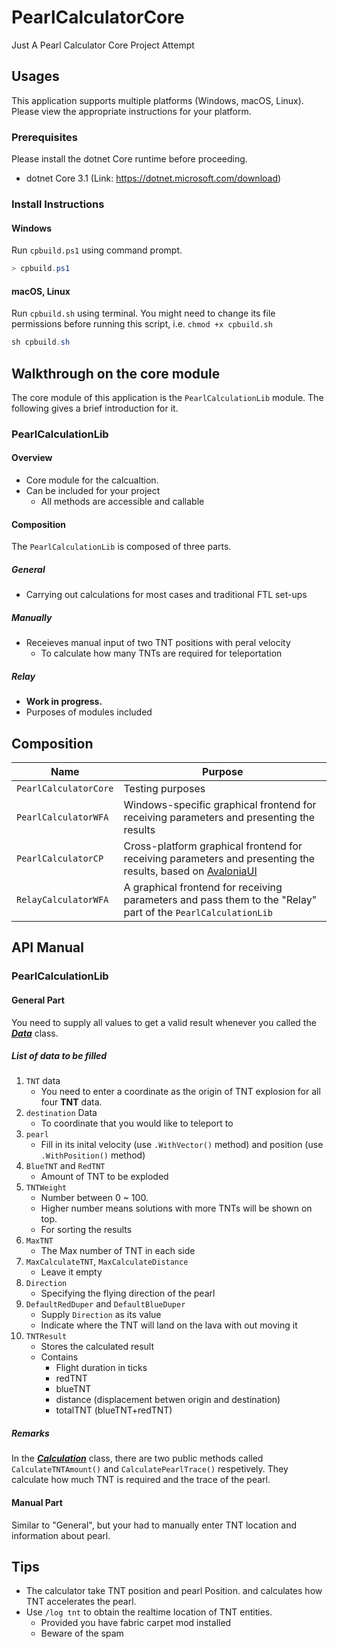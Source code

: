 # PearlCalculatorCore

Just A Pearl Calculator Core Project Attempt

## Usages

This application supports multiple platforms (Windows, macOS, Linux). Please view the appropriate instructions for your platform.

### Prerequisites

Please install the dotnet Core runtime before proceeding.

- dotnet Core 3.1 (Link: https://dotnet.microsoft.com/download)

### Install Instructions

#### Windows

Run `cpbuild.ps1` using command prompt.

```powershell
> cpbuild.ps1
```

#### macOS, Linux

Run `cpbuild.sh` using terminal. You might need to change its file permissions before running this script, i.e. `chmod +x cpbuild.sh`

```powershell
sh cpbuild.sh
```

## Walkthrough on the core module

The core module of this application is the `PearlCalculationLib` module. The following gives a brief introduction for it.

### PearlCalculationLib

#### Overview

- Core module for the calcualtion.
- Can be included for your project
  - All methods are accessible and callable

#### Composition

The `PearlCalculationLib` is composed of three parts.

##### General

- Carrying out calculations for most cases and traditional FTL set-ups

##### Manually

- Receieves manual input of two TNT positions with peral velocity
  - To calculate how many TNTs are required for teleportation

##### Relay

- **Work in progress.**
- Purposes of modules included

## Composition

| Name                  | Purpose                                                      |
| --------------------- | ------------------------------------------------------------ |
| `PearlCalculatorCore` | Testing purposes                                             |
| `PearlCalculatorWFA`  | Windows-specific graphical frontend for receiving parameters and presenting the results |
| `PearlCalculatorCP`   | Cross-platform graphical frontend for receiving parameters and presenting the results, based on [AvaloniaUI](https://github.com/AvaloniaUI/Avalonia) |
| `RelayCalculatorWFA`  | A graphical frontend for receiving parameters and pass them to the "Relay" part of the `PearlCalculationLib` |

## API Manual

### PearlCalculationLib

#### General Part

You need to supply all values to get a valid result whenever you called the ***[Data](PearlCalculatorLib/General/Data.cs)*** class.

##### List of data to be filled

1. `TNT` data
   - You need to enter a coordinate as the origin of TNT explosion for all four **TNT** data.
2. `destination` Data
   - To coordinate that you would like to teleport to
3. `pearl`
   - Fill in its inital velocity (use `.WithVector()` method) and position (use `.WithPosition()` method)
4. `BlueTNT` and `RedTNT`
   - Amount of TNT to be exploded
5. `TNTWeight`
   - Number between 0 ~ 100.
   - Higher number means solutions with more TNTs will be shown on top.
   - For sorting the results
6. `MaxTNT`
   - The Max number of TNT in each side
7. `MaxCalculateTNT`, `MaxCalculateDistance`
   - Leave it empty
8. `Direction`
   - Specifying the flying direction of the pearl
9. `DefaultRedDuper` and `DefaultBlueDuper`
   - Supply `Direction` as its value
   - Indicate where the TNT will land on the lava with out moving it
10. `TNTResult`
    - Stores the calculated result
    - Contains
      - Flight duration in ticks
      - redTNT
      - blueTNT
      - distance (displacement betwen origin and destination)
      - totalTNT (blueTNT+redTNT)

##### Remarks

In the  ***[Calculation](PearlCalculatorLib/General/Calculation.cs)*** class, there are two public methods called `CalculateTNTAmount()` and `CalculatePearlTrace()` respetively.
They calculate how much TNT is required and the trace of the pearl.

#### Manual Part

Similar to  "General", but your had to manually enter TNT location and information about pearl.

## Tips

- The calculator take TNT position and pearl Position. and calculates how TNT accelerates the pearl.
- Use `/log tnt` to obtain the realtime location of TNT entities.
  - Provided you have fabric carpet mod installed
  - Beware of the spam
